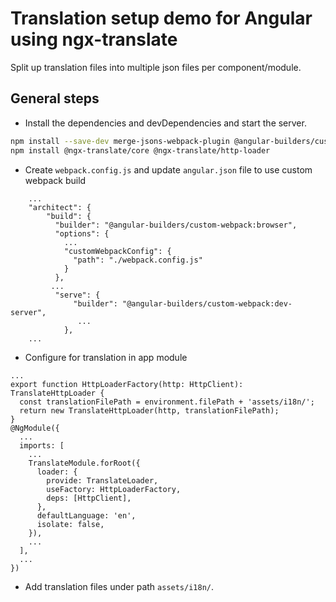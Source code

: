 # Translation setup demo for Angular using ngx-translate

Split up translation files into multiple json files per component/module.

## General steps

- Install the dependencies and devDependencies and start the server.

```sh
npm install --save-dev merge-jsons-webpack-plugin @angular-builders/custom-webpack
npm install @ngx-translate/core @ngx-translate/http-loader
```

- Create `webpack.config.js` and update `angular.json` file to use custom webpack build

```
    ...
    "architect": {
        "build": {
          "builder": "@angular-builders/custom-webpack:browser",
          "options": {
            ...
            "customWebpackConfig": {
              "path": "./webpack.config.js"
            }
          },
         ...
          "serve": {
              "builder": "@angular-builders/custom-webpack:dev-server",
               ...
            },
    ...
```

- Configure for translation in app module

```
...
export function HttpLoaderFactory(http: HttpClient): TranslateHttpLoader {
  const translationFilePath = environment.filePath + 'assets/i18n/';
  return new TranslateHttpLoader(http, translationFilePath);
}
@NgModule({
  ...
  imports: [
    ...
    TranslateModule.forRoot({
      loader: {
        provide: TranslateLoader,
        useFactory: HttpLoaderFactory,
        deps: [HttpClient],
      },
      defaultLanguage: 'en',
      isolate: false,
    }),
    ...
  ],
  ...
})
```

- Add translation files under path `assets/i18n/`.
